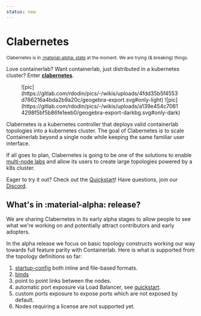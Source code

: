 ```yaml
---
status: new
---
```


# Clabernetes

<small>Clabernetes is in [:material-alpha: state](#whats-in-material-alpha-release) at the moment. We are trying (& breaking) things.</small>

Love containerlab? Want containerlab, just distributed in a kubernetes cluster? Enter [**clabernetes**](https://github.com/srl-labs/clabernetes/).

<figure markdown>
![pic](https://gitlab.com/rdodin/pics/-/wikis/uploads/4fdd35b5f4553d766216a4bda2b9a20c/geogebra-export.svg#only-light)
![pic](https://gitlab.com/rdodin/pics/-/wikis/uploads/a139e454c70614298f5bf5b86fe1eeb0/geogebra-export-darkbg.svg#only-dark)
</figure>

Clabernetes is a kubernetes controller that deploys valid containerlab topologies into a kubernetes cluster. The goal of Clabernetes is to scale Containerlab beyond a single node while keeping the same familiar user interface.

If all goes to plan, Clabernetes is going to be one of the solutions to enable [multi-node labs](../multi-node.md) and allow its users to create large topologies powered by a k8s cluster.

Eager to try it out? Check out the [Quickstart](quickstart.md)! Have questions, join our [Discord](https://discord.gg/2A8ZxM7hD9).

## What's in :material-alpha: release?

We are sharing Clabernetes in its early alpha stages to allow people to see what we're working on and potentially attract contributors and early adopters.

In the alpha release we focus on basic topology constructs working our way towards full feature parity with Containerlab. Here is what is supported from the topology definitions so far:

1. [startup-config](../nodes.md#startup-config) both inline and file-based formats.
2. [binds](../nodes.md#binds)
3. point to point links between the nodes.
4. automatic port exposure via Load Balancer, see [quickstart](quickstart.md#accessing-the-nodes).
5. custom ports exposure to expose ports which are not exposed by default.
6. Nodes requiring a license are not supported yet.
